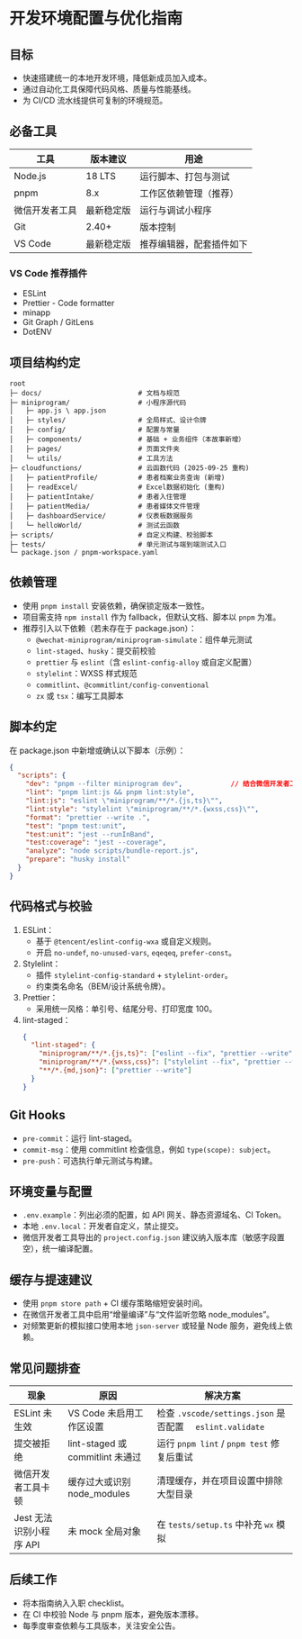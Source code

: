 ﻿# 开发环境配置与优化指南

## 目标
- 快速搭建统一的本地开发环境，降低新成员加入成本。
- 通过自动化工具保障代码风格、质量与性能基线。
- 为 CI/CD 流水线提供可复制的环境规范。

## 必备工具
| 工具 | 版本建议 | 用途 |
|------|----------|------|
| Node.js | 18 LTS | 运行脚本、打包与测试 |
| pnpm | 8.x | 工作区依赖管理（推荐） |
| 微信开发者工具 | 最新稳定版 | 运行与调试小程序 |
| Git | 2.40+ | 版本控制 |
| VS Code | 最新稳定版 | 推荐编辑器，配套插件如下 |

### VS Code 推荐插件
- ESLint
- Prettier - Code formatter
- minapp
- Git Graph / GitLens
- DotENV

## 项目结构约定
```
root
├─ docs/                        # 文档与规范
├─ miniprogram/                 # 小程序源代码
│   ├─ app.js \ app.json
│   ├─ styles/                  # 全局样式、设计令牌
│   ├─ config/                  # 配置与常量
│   ├─ components/              # 基础 + 业务组件（本故事新增）
│   ├─ pages/                   # 页面文件夹
│   └─ utils/                   # 工具方法
├─ cloudfunctions/              # 云函数代码 (2025-09-25 重构)
│   ├─ patientProfile/          # 患者档案业务查询 (新增)
│   ├─ readExcel/               # Excel数据初始化 (重构)
│   ├─ patientIntake/           # 患者入住管理
│   ├─ patientMedia/            # 患者媒体文件管理
│   ├─ dashboardService/        # 仪表板数据服务
│   └─ helloWorld/              # 测试云函数
├─ scripts/                     # 自定义构建、校验脚本
├─ tests/                       # 单元测试与端到端测试入口
└─ package.json / pnpm-workspace.yaml
```

## 依赖管理
- 使用 `pnpm install` 安装依赖，确保锁定版本一致性。
- 项目需支持 `npm install` 作为 fallback，但默认文档、脚本以 `pnpm` 为准。
- 推荐引入以下依赖（若未存在于 package.json）：
  - `@wechat-miniprogram/miniprogram-simulate`：组件单元测试
  - `lint-staged`、`husky`：提交前校验
  - `prettier` 与 `eslint`（含 `eslint-config-alloy` 或自定义配置）
  - `stylelint`：WXSS 样式规范
  - `commitlint`、`@commitlint/config-conventional`
  - `zx` 或 `tsx`：编写工具脚本

## 脚本约定
在 package.json 中新增或确认以下脚本（示例）：
```json
{
  "scripts": {
    "dev": "pnpm --filter miniprogram dev",            // 结合微信开发者工具 CLI
    "lint": "pnpm lint:js && pnpm lint:style",
    "lint:js": "eslint \"miniprogram/**/*.{js,ts}\"",
    "lint:style": "stylelint \"miniprogram/**/*.{wxss,css}\"",
    "format": "prettier --write .",
    "test": "pnpm test:unit",
    "test:unit": "jest --runInBand",
    "test:coverage": "jest --coverage",
    "analyze": "node scripts/bundle-report.js",
    "prepare": "husky install"
  }
}
```

## 代码格式与校验
1. ESLint：
   - 基于 `@tencent/eslint-config-wxa` 或自定义规则。
   - 开启 `no-undef`, `no-unused-vars`, `eqeqeq`, `prefer-const`。
2. Stylelint：
   - 插件 `stylelint-config-standard` + `stylelint-order`。
   - 约束类名命名（BEM/设计系统令牌）。
3. Prettier：
   - 采用统一风格：单引号、结尾分号、打印宽度 100。
4. lint-staged：
   ```json
   {
     "lint-staged": {
       "miniprogram/**/*.{js,ts}": ["eslint --fix", "prettier --write"],
       "miniprogram/**/*.{wxss,css}": ["stylelint --fix", "prettier --write"],
       "**/*.{md,json}": ["prettier --write"]
     }
   }
   ```

## Git Hooks
- `pre-commit`：运行 lint-staged。
- `commit-msg`：使用 commitlint 检查信息，例如 `type(scope): subject`。
- `pre-push`：可选执行单元测试与构建。

## 环境变量与配置
- `.env.example`：列出必须的配置，如 API 网关、静态资源域名、CI Token。
- 本地 `.env.local`：开发者自定义，禁止提交。
- 微信开发者工具导出的 `project.config.json` 建议纳入版本库（敏感字段置空），统一编译配置。

## 缓存与提速建议
- 使用 `pnpm store path` + CI 缓存策略缩短安装时间。
- 在微信开发者工具中启用“增量编译”与“文件监听忽略 node_modules”。
- 对频繁更新的模拟接口使用本地 `json-server` 或轻量 Node 服务，避免线上依赖。

## 常见问题排查
| 现象 | 原因 | 解决方案 |
|------|------|----------|
| ESLint 未生效 | VS Code 未启用工作区设置 | 检查 `.vscode/settings.json` 是否配置 `  eslint.validate` |
| 提交被拒绝 | lint-staged 或 commitlint 未通过 | 运行 `pnpm lint` / `pnpm test` 修复后重试 |
| 微信开发者工具卡顿 | 缓存过大或识别 node_modules | 清理缓存，并在项目设置中排除大型目录 |
| Jest 无法识别小程序 API | 未 mock 全局对象 | 在 `tests/setup.ts` 中补充 `wx` 模拟 |

## 后续工作
- 将本指南纳入入职 checklist。
- 在 CI 中校验 Node 与 pnpm 版本，避免版本漂移。
- 每季度审查依赖与工具版本，关注安全公告。
